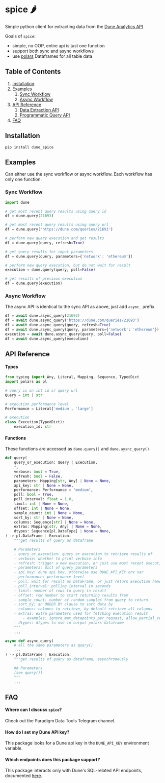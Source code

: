 # spice 🌶️

Simple python client for extracting data from the [Dune Analytics API](https://docs.dune.com/api-reference/overview/introduction)

Goals of `spice`:
- simple, no OOP, entire api is just one function
- support both sync and async workflows
- use [polars](https://github.com/pola-rs/polars) Dataframes for all table data

## Table of Contents
1. [Installation](#installation)
2. [Examples](#examples)
    1. [Sync Workflow](#sync-workflow)
    2. [Async Workflow](#async-workflow)
3. [API Reference](#api-reference)
    1. [Data Extraction API](#data-extraction-api)
    2. [Programmatic Query API](#programmatic-query-api)
4. [FAQ](#faq)

## Installation

`pip install dune_spice`

## Examples

Can either use the sync workflow or async workflow. Each workflow has only one function.

### Sync Workflow

```python
import dune

# get most recent query results using query id
df = dune.query(21693)

# get most recent query results using query url
df = dune.query('https://dune.com/queries/21693')

# perform new query execution and get results
df = dune.query(query, refresh=True)

# get query results for input parameters
df = dune.query(query, parameters={'network': 'ethereum'})

# perform new query execution, but do not wait for result
execution = dune.query(query, poll=False)

# get results of previous execution
df = dune.query(execution)
```

### Async Workflow

The async API is identical to the sync API as above, just add `async_` prefix.

```python
df = await dune.async_query(21693)
df = await dune.async_query('https://dune.com/queries/21693')
df = await dune.async_query(query, refresh=True)
df = await dune.async_query(query, parameters={'network': 'ethereum'})
execution = await dune.async_query(query, poll=False)
df = await dune.async_query(execution)
```

## API Reference

#### Types

```python
from typing import Any, Literal, Mapping, Sequence, TypedDict
import polars as pl

# query is an int id or query url
Query = int | str

# execution performance level
Performance = Literal['medium', 'large']

# execution
class Execution(TypedDict):
    execution_id: str
```

#### Functions

These functions are accessed as `dune.query()` and `dune.aysnc_query()`.

```python
def query(
    query_or_execution: Query | Execution,
    *,
    verbose: bool = True,
    refresh: bool = False,
    parameters: Mapping[str, Any] | None = None,
    api_key: str | None = None,
    performance: Performance = 'medium',
    poll: bool = True,
    poll_interval: float = 1.0,
    limit: int | None = None,
    offset: int | None = None,
    sample_count: int | None = None,
    sort_by: str | None = None,
    columns: Sequence[str] | None = None,
    extras: Mapping[str, Any] | None = None,
    dtypes: Sequence[pl.DataType] | None = None,
) -> pl.DataFrame | Execution:
    """get results of query as dataframe

    # Parameters
    - query_or_execution: query or execution to retrieve results of
    - verbose: whether to print verbose info
    - refresh: trigger a new execution, or just use most recent execution
    - parameters: dict of query parameters
    - api_key: dune api key, otherwise use DUNE_API_KEY env var
    - performance: performance level
    - poll: wait for result as DataFrame, or just return Execution handle
    - poll_interval: polling interval in seconds
    - limit: number of rows to query in result
    - offset: row number to start returning results from
    - sample_count: number of random samples from query to return
    - sort_by: an ORDER BY clause to sort data by
    - columns: columns to retrieve, by default retrieve all columns
    - extras: extra parameters used for fetching execution result
        - examples: ignore_max_datapoints_per_request, allow_partial_results
    - dtypes: dtypes to use in output polars dataframe
    """
    ...

async def async_query(
    # all the same parameters as query()
    ...
) -> pl.DataFrame | Execution:
    """get results of query as dataframe, asynchronously

    ## Parameters
    [see query()]
    """
    ...
```

## FAQ

#### Where can I discuss `spice`?
Check out the Paradigm Data Tools Telegram channel.

#### How do I set my Dune API key?
This package looks for a Dune api key in the `DUNE_API_KEY` environment variable.

#### Which endpoints does this package support?
This package interacts only with Dune's SQL-related API endpoints, documented [here](https://docs.dune.com/api-reference/executions/execution-object).

